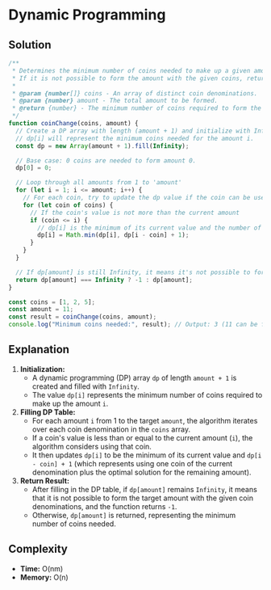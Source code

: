 # Dynamic Programming

## Solution

```js
/**
 * Determines the minimum number of coins needed to make up a given amount.
 * If it is not possible to form the amount with the given coins, returns -1.
 *
 * @param {number[]} coins - An array of distinct coin denominations.
 * @param {number} amount - The total amount to be formed.
 * @return {number} - The minimum number of coins required to form the amount, or -1 if it's not possible.
 */
function coinChange(coins, amount) {
  // Create a DP array with length (amount + 1) and initialize with Infinity.
  // dp[i] will represent the minimum coins needed for the amount i.
  const dp = new Array(amount + 1).fill(Infinity);

  // Base case: 0 coins are needed to form amount 0.
  dp[0] = 0;

  // Loop through all amounts from 1 to 'amount'
  for (let i = 1; i <= amount; i++) {
    // For each coin, try to update the dp value if the coin can be used.
    for (let coin of coins) {
      // If the coin's value is not more than the current amount
      if (coin <= i) {
        // dp[i] is the minimum of its current value and the number of coins needed for (i - coin) plus one coin
        dp[i] = Math.min(dp[i], dp[i - coin] + 1);
      }
    }
  }

  // If dp[amount] is still Infinity, it means it's not possible to form that amount with given coins.
  return dp[amount] === Infinity ? -1 : dp[amount];
}

const coins = [1, 2, 5];
const amount = 11;
const result = coinChange(coins, amount);
console.log("Minimum coins needed:", result); // Output: 3 (11 can be formed by 5 + 5 + 1)
```

## Explanation

1. **Initialization:**
   - A dynamic programming (DP) array `dp` of length `amount + 1` is created and filled with `Infinity`.
   - The value `dp[i]` represents the minimum number of coins required to make up the amount `i`.
2. **Filling DP Table:**
   - For each amount `i` from 1 to the target `amount`, the algorithm iterates over each coin denomination in the `coins` array.
   - If a coin's value is less than or equal to the current amount (`i`), the algorithm considers using that coin.
   - It then updates `dp[i]` to be the minimum of its current value and `dp[i - coin] + 1` (which represents using one coin of the current denomination plus the optimal solution for the remaining amount).
3. **Return Result:**
   - After filling in the DP table, if `dp[amount]` remains `Infinity`, it means that it is not possible to form the target amount with the given coin denominations, and the function returns `-1`.
   - Otherwise, `dp[amount]` is returned, representing the minimum number of coins needed.

## Complexity

- **Time:** O(nm)
- **Memory:** O(n)
